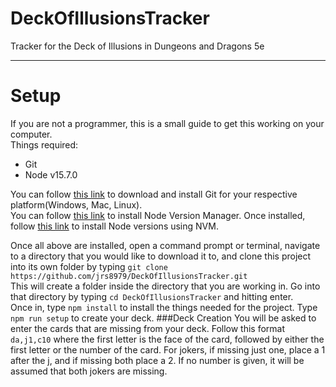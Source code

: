 # DeckOfIllusionsTracker
Tracker for the Deck of Illusions in Dungeons and Dragons 5e
***
# Setup
If you are not a programmer, this is a small guide to get this working on your computer.  
Things required:
- Git  
- Node v15.7.0
  
You can follow [this link](https://git-scm.com/downloads) to download and install Git for your respective platform(Windows, Mac, Linux).  
You can follow [this link](https://github.com/nvm-sh/nvm#installing-and-updating) to install Node Version Manager. 
Once installed, follow [this link](https://github.com/nvm-sh/nvm#usage) to install Node versions using NVM.

Once all above are installed, open a command prompt or terminal, navigate to a directory that you would like to download it to, and clone this project into its own folder by typing `git clone https://github.com/jrs8979/DeckOfIllusionsTracker.git`   
This will create a folder inside the directory that you are working in. Go into that directory by typing `cd DeckOfIllusionsTracker` and hitting enter.  
Once in, type `npm install` to install the things needed for the project. Type `npm run setup` to create your deck.
###Deck Creation
You will be asked to enter the cards that are missing from your deck. Follow this format `da,j1,c10` where the first letter is the face of the card, followed by either the first letter or the number of the card.
For jokers, if missing just one, place a 1 after the j, and if missing both place a 2. If no number is given, it will be assumed that both jokers are missing.
